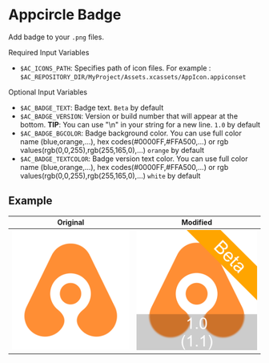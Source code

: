 # Appcircle Badge

Add badge to your `.png` files.

Required Input Variables
- `$AC_ICONS_PATH`: Specifies path of icon files. For example : `$AC_REPOSITORY_DIR/MyProject/Assets.xcassets/AppIcon.appiconset`

Optional Input Variables
- `$AC_BADGE_TEXT`: Badge text. `Beta` by default
- `$AC_BADGE_VERSION`: Version or build number that will appear at the bottom. **TIP**: You can use "\n" in your string for a new line. `1.0` by default
- `$AC_BADGE_BGCOLOR`: Badge background color. You can use full color name (blue,orange,...), hex codes(#0000FF,#FFA500,...) or rgb values(rgb(0,0,255),rgb(255,165,0),...) `orange` by default
- `$AC_BADGE_TEXTCOLOR`: Badge version text color. You can use full color name (blue,orange,...), hex codes(#0000FF,#FFA500,...) or rgb values(rgb(0,0,255),rgb(255,165,0),...) `white` by default

Example
---
|Original|Modified|
|--------|------|
|![Original Image](assets/original.png?raw=true)|![Modified Image](assets/badged.png?raw=true")|